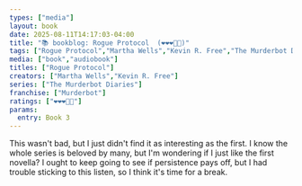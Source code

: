 ```yaml
---
types: ["media"]
layout: book
date: 2025-08-11T14:17:03-04:00
title: "📚 bookblog: Rogue Protocol  (❤️❤️❤️🖤🖤)"
tags: ["Rogue Protocol","Martha Wells","Kevin R. Free","The Murderbot Diaries","Murderbot"]
media: ["book","audiobook"]
titles: ["Rogue Protocol"]
creators: ["Martha Wells","Kevin R. Free"]
series: ["The Murderbot Diaries"]
franchise: ["Murderbot"]
ratings: ["❤️❤️❤️🖤🖤"]
params:
  entry: Book 3
---
```


This wasn't bad, but I just didn't find it as interesting as the first. I know the whole series is beloved by many, but I'm wondering if I just like the first novella? I ought to keep going to see if persistence pays off, but I had trouble sticking to this listen, so I think it's time for a break.